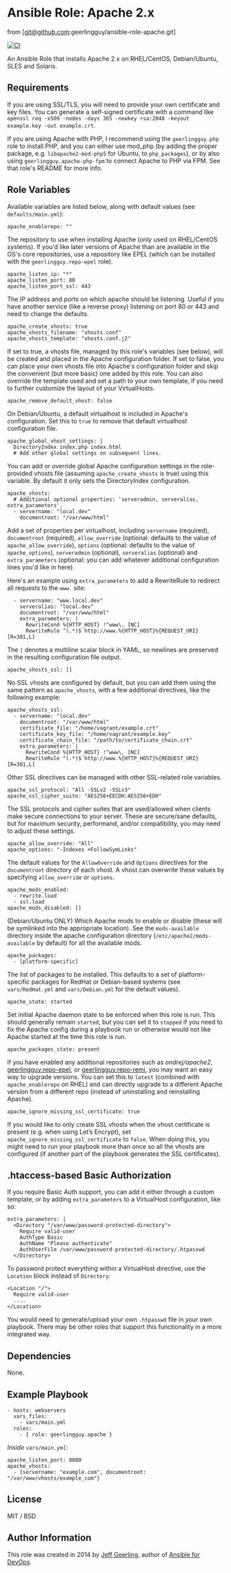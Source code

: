 # Ansible Role: Apache 2.x

from [git@github.com:geerlingguy/ansible-role-apache.git]

[![CI](https://github.com/geerlingguy/ansible-role-apache/workflows/CI/badge.svg?event=push)](https://github.com/geerlingguy/ansible-role-apache/actions?query=workflow%3ACI)

An Ansible Role that installs Apache 2.x on RHEL/CentOS, Debian/Ubuntu, SLES and Solaris.

## Requirements

If you are using SSL/TLS, you will need to provide your own certificate and key
files. You can generate a self-signed certificate with a command like `openssl
req -x509 -nodes -days 365 -newkey rsa:2048 -keyout example.key -out
example.crt`.

If you are using Apache with PHP, I recommend using the `geerlingguy.php` role
to install PHP, and you can either use mod_php (by adding the proper package,
e.g. `libapache2-mod-php5` for Ubuntu, to `php_packages`), or by also using
`geerlingguy.apache-php-fpm` to connect Apache to PHP via FPM.  See that role's
README for more info.

## Role Variables

Available variables are listed below, along with default values (see `defaults/main.yml`):

    apache_enablerepo: ""

The repository to use when installing Apache (only used on RHEL/CentOS systems).
If you'd like later versions of Apache than are available in the OS's core
repositories, use a repository like EPEL (which can be installed with the
`geerlingguy.repo-epel` role).

    apache_listen_ip: "*"
    apache_listen_port: 80
    apache_listen_port_ssl: 443

The IP address and ports on which apache should be listening.  Useful if you
have another service (like a reverse proxy) listening on port 80 or 443 and need
to change the defaults.

    apache_create_vhosts: true
    apache_vhosts_filename: "vhosts.conf"
    apache_vhosts_template: "vhosts.conf.j2"

If set to true, a vhosts file, managed by this role's variables (see below),
will be created and placed in the Apache configuration folder. If set to false,
you can place your own vhosts file into Apache's configuration folder and skip
the convenient (but more basic) one added by this role. You can also override
the template used and set a path to your own template, if you need to further
customize the layout of your VirtualHosts.

    apache_remove_default_vhost: false

On Debian/Ubuntu, a default virtualhost is included in Apache's configuration.
Set this to `true` to remove that default virtualhost configuration file.

    apache_global_vhost_settings: |
      DirectoryIndex index.php index.html
      # Add other global settings on subsequent lines.

You can add or override global Apache configuration settings in the
role-provided vhosts file (assuming `apache_create_vhosts` is true) using this
variable. By default it only sets the DirectoryIndex configuration.

    apache_vhosts:
      # Additional optional properties: 'serveradmin, serveralias, extra_parameters'.
      - servername: "local.dev"
        documentroot: "/var/www/html"

Add a set of properties per virtualhost, including `servername` (required),
`documentroot` (required), `allow_override` (optional: defaults to the value of
`apache_allow_override`), `options` (optional: defaults to the value of
`apache_options`), `serveradmin` (optional), `serveralias` (optional) and
`extra_parameters` (optional: you can add whatever additional configuration
lines you'd like in here).

Here's an example using `extra_parameters` to add a RewriteRule to redirect all
requests to the `www.` site:

      - servername: "www.local.dev"
        serveralias: "local.dev"
        documentroot: "/var/www/html"
        extra_parameters: |
          RewriteCond %{HTTP_HOST} !^www\. [NC]
          RewriteRule ^(.*)$ http://www.%{HTTP_HOST}%{REQUEST_URI} [R=301,L]

The `|` denotes a multiline scalar block in YAML, so newlines are preserved in
the resulting configuration file output.

    apache_vhosts_ssl: []

No SSL vhosts are configured by default, but you can add them using the same
pattern as `apache_vhosts`, with a few additional directives, like the following
example:

    apache_vhosts_ssl:
      - servername: "local.dev"
        documentroot: "/var/www/html"
        certificate_file: "/home/vagrant/example.crt"
        certificate_key_file: "/home/vagrant/example.key"
        certificate_chain_file: "/path/to/certificate_chain.crt"
        extra_parameters: |
          RewriteCond %{HTTP_HOST} !^www\. [NC]
          RewriteRule ^(.*)$ http://www.%{HTTP_HOST}%{REQUEST_URI} [R=301,L]

Other SSL directives can be managed with other SSL-related role variables.

    apache_ssl_protocol: "All -SSLv2 -SSLv3"
    apache_ssl_cipher_suite: "AES256+EECDH:AES256+EDH"

The SSL protocols and cipher suites that are used/allowed when clients make
secure connections to your server. These are secure/sane defaults, but for
maximum security, performand, and/or compatibility, you may need to adjust these
settings.

    apache_allow_override: "All"
    apache_options: "-Indexes +FollowSymLinks"

The default values for the `AllowOverride` and `Options` directives for the
`documentroot` directory of each vhost.  A vhost can overwrite these values by
specifying `allow_override` or `options`.

    apache_mods_enabled:
      - rewrite.load
      - ssl.load
    apache_mods_disabled: []

(Debian/Ubuntu ONLY) Which Apache mods to enable or disable (these will be
symlinked into the appropriate location). See the `mods-available` directory
inside the apache configuration directory (`/etc/apache2/mods-available` by
default) for all the available mods.

    apache_packages:
      - [platform-specific]

The list of packages to be installed. This defaults to a set of
platform-specific packages for RedHat or Debian-based systems (see
`vars/RedHat.yml` and `vars/Debian.yml` for the default values).

    apache_state: started

Set initial Apache daemon state to be enforced when this role is run. This
should generally remain `started`, but you can set it to `stopped` if you need
to fix the Apache config during a playbook run or otherwise would not like
Apache started at the time this role is run.

    apache_packages_state: present

If you have enabled any additional repositories such as _ondrej/apache2_,
[geerlingguy.repo-epel](https://github.com/geerlingguy/ansible-role-repo-epel),
or
[geerlingguy.repo-remi](https://github.com/geerlingguy/ansible-role-repo-remi),
you may want an easy way to upgrade versions. You can set this to `latest`
(combined with `apache_enablerepo` on RHEL) and can directly upgrade to a
different Apache version from a different repo (instead of uninstalling and
reinstalling Apache).

    apache_ignore_missing_ssl_certificate: true

If you would like to only create SSL vhosts when the vhost certificate is
present (e.g. when using Let’s Encrypt), set
`apache_ignore_missing_ssl_certificate` to `false`. When doing this, you might
need to run your playbook more than once so all the vhosts are configured (if
another part of the playbook generates the SSL certificates).

## .htaccess-based Basic Authorization

If you require Basic Auth support, you can add it either through a custom
template, or by adding `extra_parameters` to a VirtualHost configuration, like
so:

    extra_parameters: |
      <Directory "/var/www/password-protected-directory">
        Require valid-user
        AuthType Basic
        AuthName "Please authenticate"
        AuthUserFile /var/www/password-protected-directory/.htpasswd
      </Directory>

To password protect everything within a VirtualHost directive, use the
`Location` block instead of `Directory`:

    <Location "/">
      Require valid-user
      ....
    </Location>

You would need to generate/upload your own `.htpasswd` file in your own
playbook. There may be other roles that support this functionality in a more
integrated way.

## Dependencies

None.

## Example Playbook

    - hosts: webservers
      vars_files:
        - vars/main.yml
      roles:
        - { role: geerlingguy.apache }

*Inside `vars/main.yml`*:

    apache_listen_port: 8080
    apache_vhosts:
      - {servername: "example.com", documentroot: "/var/www/vhosts/example_com"}

## License

MIT / BSD

## Author Information

This role was created in 2014 by [Jeff Geerling](https://www.jeffgeerling.com/),
author of [Ansible for DevOps](https://www.ansiblefordevops.com/).
